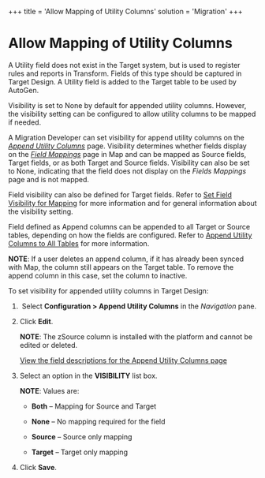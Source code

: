 +++
title = 'Allow Mapping of Utility Columns'
solution = 'Migration'
+++

# Allow Mapping of Utility Columns

A Utility field does not exist in the Target system, but is used to
register rules and reports in Transform. Fields of this type should be
captured in Target Design. A Utility field is added to the Target table
to be used by AutoGen.

Visibility is set to None by default for appended utility columns.
However, the visibility setting can be configured to allow utility
columns to be mapped if needed.

A Migration Developer can set visibility for append utility columns on
the <span style="font-style: italic;">[Append Utility
Columns](../Page_Desc/Append_Utility_Columns)</span> page.
Visibility determines whether fields display on the
<span style="font-style: italic;">[Field
Mappings](../../Map/Page_Desc/Field_Mappings_H)</span> page in Map
and can be mapped as Source fields, Target fields, or as both Target and
Source fields. Visibility can also be set to None, indicating that the
field does not display on the <span style="font-style: italic;">Fields
Mappings</span> page and is not mapped.

Field visibility can also be defined for Target fields. Refer to [Set
Field Visibility for Mapping](Set_Field_Visibility_for_Mapping) for
more information and for general information about the visibility
setting.

Field defined as Append columns can be appended to all Target or Source
tables, depending on how the fields are configured. Refer to [Append
Utility Columns to All Tables](Append_Utility_Columns_to_all_Tables)
for more information.

<span style="font-weight: bold;">NOTE</span>: If a user deletes an
append column, if it has already been synced with Map, the column still
appears on the Target table. To remove the append column in this case,
set the column to inactive.

To set visibility for appended utility columns in Target Design:

1.   Select <span style="font-weight: bold;">Configuration \> Append
    Utility Columns</span> in the
    <span style="font-style: italic;">Navigation</span> pane.

2.  Click <span style="font-weight: bold;">Edit</span>.
    
    **NOTE**: The zSource column is installed with the platform and
    cannot be edited or deleted.
    
    [View the field descriptions for the Append Utility Columns
    page](../Page_Desc/Append_Utility_Columns)

3.  Select an option in the
    <span style="font-weight: bold;">VISIBILITY</span> list box.
    
    <span style="font-weight: bold;">NOTE</span>: Values are:
    
      - **Both** – Mapping for Source and Target
    
      - **None** – No mapping required for the field
    
      - **Source** – Source only mapping
    
      - **Target** – Target only mapping

4.  Click <span style="font-weight: bold;">Save</span>.

